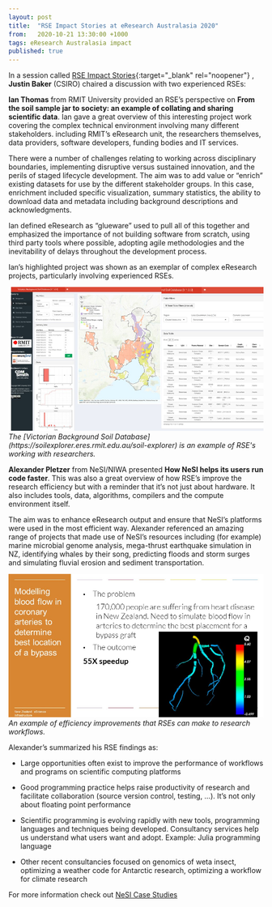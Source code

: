 ```yaml
---
layout: post
title:  "RSE Impact Stories at eResearch Australasia 2020"
from:   2020-10-21 13:30:00 +1000
tags: eResearch Australasia impact
published: true                     
---
```


In a session called [RSE Impact Stories](https://conference.eresearch.edu.au/2020/09/rse-impact-stories/){:target="_blank" rel="noopener"}
, **Justin Baker** (CSIRO) chaired a discussion with two experienced RSEs:

**Ian Thomas** from RMIT University provided an RSE’s perspective on **From the soil sample jar to society: an example of collating and sharing scientific data**.  Ian gave a great overview of this interesting project work covering the complex technical environment involving many different stakeholders. including RMIT’s eResearch unit, the researchers themselves, data providers, software developers, funding bodies and IT services. 

There were a number of challenges relating to working across disciplinary boundaries, implementing disruptive versus sustained innovation, and the perils of staged lifecycle development. The aim was to add value or “enrich” existing datasets for use by the different stakeholder groups.  In this case, enrichment included specific visualization, summary statistics, the ability to download data and metadata including background descriptions and acknowledgments. 

Ian defined eResearch as “glueware” used to pull all of this together and emphasized the importance of not building software from scratch, using third party tools where possible, adopting agile methodologies and the inevitability of delays throughout the development process. 

Ian’s highlighted project was shown as an exemplar of complex eResearch projects, particularly  involving experienced RSEs.

<span>
<img src="/assets/thomas1.jpg" />
<i>The [Victorian Background Soil Database](https://soilexplorer.eres.rmit.edu.au/soil-explorer) is an example of RSE's working with researchers.</i>
</span>

**Alexander Pletzer** from NeSI/NIWA presented **How NeSI helps its users run code faster**. This was also a great overview of how RSE’s improve the research efficiency but with a reminder that it’s not just about hardware. It also includes tools, data, algorithms, compilers and the compute environment itself.

The aim was to enhance eResearch output and ensure that NeSI’s platforms were used in the most efficient way. Alexander referenced an amazing range of projects that made use of NeSI’s resources including (for example) marine microbial genome analysis, mega-thrust earthquake simulation in NZ, identifying whales by their song, predicting floods and storm surges and simulating fluvial erosion and sediment transportation. 

<span>
<img src="/assets/pletzer1.jpg" />
<i>An example of efficiency improvements that RSEs can make to research workflows.</i>
</span>

Alexander’s summarized his RSE findings as:
* Large opportunities often exist to improve the performance of workflows and programs on scientific computing platforms

* Good programming practice helps raise productivity of research and facilitate collaboration (source version control, testing, …). It’s not only about floating point performance

* Scientific programming is evolving rapidly with new tools, programming languages and techniques being developed. Consultancy services help us understand what users want and adopt. Example: Julia programming language

* Other recent consultancies focused on genomics of weta insect, optimizing a weather code for Antarctic research, optimizing a workflow for climate research

For more information check out [NeSI Case Studies](https://www.nesi.org.nz/case-studies)